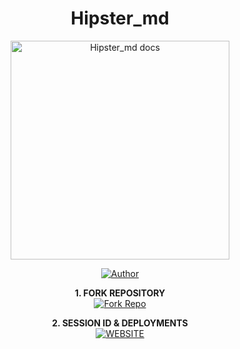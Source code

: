 <h1 align="center"> Hipster_md</h1>

<p align="center">
  <a href="https://github.com/whatsappbot162/Hipster_md">
    <img alt="Hipster_md docs" height="350" src="https://i.ibb.co/nqsRcKDB/Xploader4.jpg">
  </a>
</p>

<p align="center">
<a href="https://github.com/whatsappbot162"><img title="Author" src="https://img.shields.io/badge/Hipster_md-darkgreen?style=for-the-badge&logo=whatsapp"></a>
</p>

<p align="center">
    <strong>1. FORK REPOSITORY</strong>
  <br>
    <a href="https://github.com/whatsappbot162/Hipster_md/fork" target="_blank">
        <img alt="Fork Repo" src="https://img.shields.io/badge/Fork%20Repo-100000?style=for-the-badge&logo=scan&logoColor=white&labelColor=darkblue&color=darkblue"/>
    </a>
</p>

<p align="center">
    <strong>2. SESSION ID & DEPLOYMENTS</strong>
    <br>
    <a href="https://hipstermd.vercel.app/" target="_blank">
        <img alt="WEBSITE" src="https://img.shields.io/badge/Let%27s_Go-100000?style=for-the-badge&logo=scan&logoColor=white&labelColor=darkred&color=darkred"/>
    </a>
</p>
